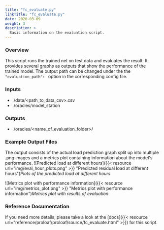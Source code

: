 ```yaml
---
title: "fc_evaluate.py"
linkTitle: "fc_evaluate.py"
date: 2020-03-09
weight: 3
description: >
  Basic information on the evaluation script.
---
```

### Overview
This script runs the trained net on test data and evaluates the result. It provides several graphs as outputs that show the performance of the trained model.
The output path can be changed under the the `"evaluation_path": ` option in the corresponding config file.

### Inputs
* ./data/<path_to_data_csv>.csv
* ./oracles/model_station

### Outputs
* ./oracles/<name_of_evaluation_folder>/

### Example Output Files
The output consists of the actual load prediction graph split up into multiple .png images and a metrics plot containing information about the model's performance.
![Predicted load at different hours]({{< resource url="img/eval_hour_plots.png" >}} "Predicted residual load at different hours")*Plots of the predicted load at different hours*

![Metrics plot with performance information]({{< resource url="img/metrics_plot.png" >}} "Metrics plot with performance information")*Metrics plot with results of evaluation*


### Reference Documentation
If you need more details, please take a look at the [docs]({{< resource url="reference/proloaf/proloaf/source/fc_evaluate.html" >}}) for 
this script.